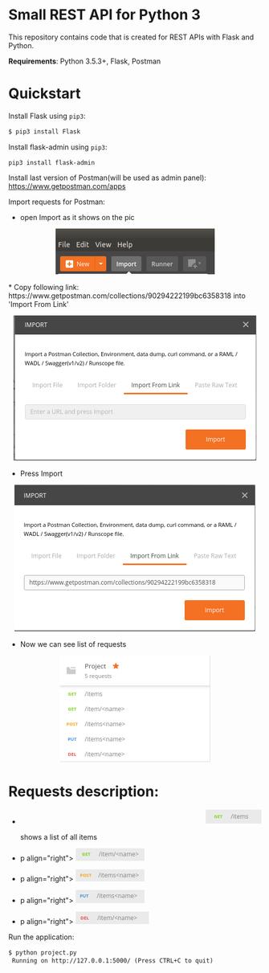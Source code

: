 # Small REST API for Python 3

This repository contains code that is created for REST APIs with Flask and Python.

**Requirements**: Python 3.5.3+, Flask, Postman

# Quickstart

Install Flask using `pip3`:
```bash
$ pip3 install Flask
```

Install flask-admin using `pip3`:
```
pip3 install flask-admin
```

Install last version of Postman(will be used as admin panel): 
https://www.getpostman.com/apps

Import requests for Postman:

  * open Import as it shows on the pic
  <p align="center">
    <img src="https://github.com/frozmannik/REST_API/blob/master/Screenshot%20from%202018-03-07%2015-39-55.png" >
  </p>
 *  Copy following link: https://www.getpostman.com/collections/90294222199bc6358318 into 'Import From Link'
  
<p align="center">
    <img src="https://github.com/frozmannik/REST_API/blob/master/Screenshot%20from%202018-03-07%2015-43-18.png" >
  </p>
  
  * Press Import
  
  <p align="center">
    <img src="https://github.com/frozmannik/REST_API/blob/master/Screenshot%20from%202018-03-07%2015-43-30.png" >
  </p>
  
  * Now we can see list of requests
 
 <p align="center">
    <img src="https://github.com/frozmannik/REST_API/blob/master/Screenshot%20from%202018-03-07%2015-50-13.png" >
  </p>
  
 
# Requests description:
* <p align="right">
    <img src="https://github.com/frozmannik/REST_API/blob/master/pics/Screenshot%20from%202018-03-07%2016-03-11.png" >
  </p>  shows a list of all items
  
* p align="right">
    <img src="https://github.com/frozmannik/REST_API/blob/master/pics/Screenshot%20from%202018-03-07%2016-03-21.png" >
  </p>
  
* p align="right">
    <img src="https://github.com/frozmannik/REST_API/blob/master/pics/Screenshot%20from%202018-03-07%2016-03-28.png" >
  </p>
  
* p align="right">
    <img src="https://github.com/frozmannik/REST_API/blob/master/pics/Screenshot%20from%202018-03-07%2016-03-35.png" >
  </p>
  
* p align="right">
    <img src="https://github.com/frozmannik/REST_API/blob/master/pics/Screenshot%20from%202018-03-07%2016-03-41.png" >
  </p>
  
Run the application:
```
$ python project.py 
 Running on http://127.0.0.1:5000/ (Press CTRL+C to quit)
```
